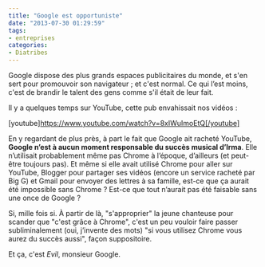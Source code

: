 ```yaml
---
title: "Google est opportuniste"
date: "2013-07-30 01:29:59"
tags:
- entreprises
categories:
- Diatribes
---
```


Google dispose des plus grands espaces publicitaires du monde, et s'en sert pour promouvoir son navigateur ; et c'est normal. Ce qui l’est moins, c'est de brandir le talent des gens comme s'il était de leur fait.

<!--more-->

Il y a quelques temps sur YouTube, cette pub envahissait nos vidéos :

[youtube]https://www.youtube.com/watch?v=8xIWuImoEtQ[/youtube]

En y regardant de plus près, à part le fait que Google ait racheté YouTube, **Google n’est à aucun moment responsable du succès musical d’Irma**. Elle n’utilisait probablement même pas Chrome à l’époque, d’ailleurs (et peut-être toujours pas). Et même si elle avait utilisé Chrome pour aller sur YouTube, Blogger pour partager ses vidéos (encore un service racheté par Big G) et Gmail pour envoyer des lettres à sa famille, est-ce que ça aurait été impossible sans Chrome ? Est-ce que tout n’aurait pas été faisable sans une once de Google ?

Si, mille fois si. À partir de là, "s'approprier" la jeune chanteuse pour scander que "c'est grâce à Chrome", c'est un peu vouloir faire passer subliminalement (oui, j’invente des mots) "si vous utilisez Chrome vous aurez du succès aussi", façon suppositoire.

Et ça, c'est _Evil_, monsieur Google.
